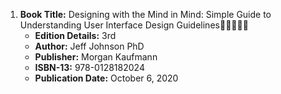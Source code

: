 1. **Book Title:** Designing with the Mind in Mind: Simple Guide to Understanding User Interface Design Guidelines🚨🚨🚨🚨🚨
   - **Edition Details:** 3rd
   - **Author:** Jeff Johnson PhD
   - **Publisher:** Morgan Kaufmann
   - **ISBN-13:** 978-0128182024
   - **Publication Date:** October 6, 2020
